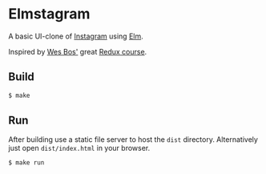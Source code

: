 # Elmstagram

A basic UI-clone of [Instagram](https://www.instagram.com/) using [Elm](http://elm-lang.org/).

Inspired by [Wes Bos'](https://twitter.com/wesbos) great [Redux course](https://learnredux.com/).

## Build

```bash
$ make
```

## Run

After building use a static file server to host the `dist` directory.
Alternatively just open `dist/index.html` in your browser.

```bash
$ make run
```
